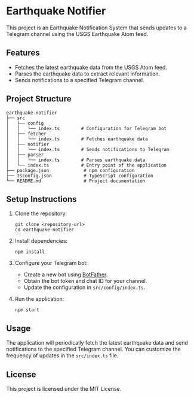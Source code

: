 # Earthquake Notifier

This project is an Earthquake Notification System that sends updates to a Telegram channel using the USGS Earthquake Atom feed.

## Features

- Fetches the latest earthquake data from the USGS Atom feed.
- Parses the earthquake data to extract relevant information.
- Sends notifications to a specified Telegram channel.

## Project Structure

```
earthquake-notifier
├── src
│   ├── config
│   │   └── index.ts        # Configuration for Telegram bot
│   ├── fetcher
│   │   └── index.ts        # Fetches earthquake data
│   ├── notifier
│   │   └── index.ts        # Sends notifications to Telegram
│   ├── parser
│   │   └── index.ts        # Parses earthquake data
│   └── index.ts            # Entry point of the application
├── package.json             # npm configuration
├── tsconfig.json            # TypeScript configuration
└── README.md                # Project documentation
```

## Setup Instructions

1. Clone the repository:
   ```
   git clone <repository-url>
   cd earthquake-notifier
   ```

2. Install dependencies:
   ```
   npm install
   ```

3. Configure your Telegram bot:
   - Create a new bot using [BotFather](https://core.telegram.org/bots#botfather).
   - Obtain the bot token and chat ID for your channel.
   - Update the configuration in `src/config/index.ts`.

4. Run the application:
   ```
   npm start
   ```

## Usage

The application will periodically fetch the latest earthquake data and send notifications to the specified Telegram channel. You can customize the frequency of updates in the `src/index.ts` file.

## License

This project is licensed under the MIT License.